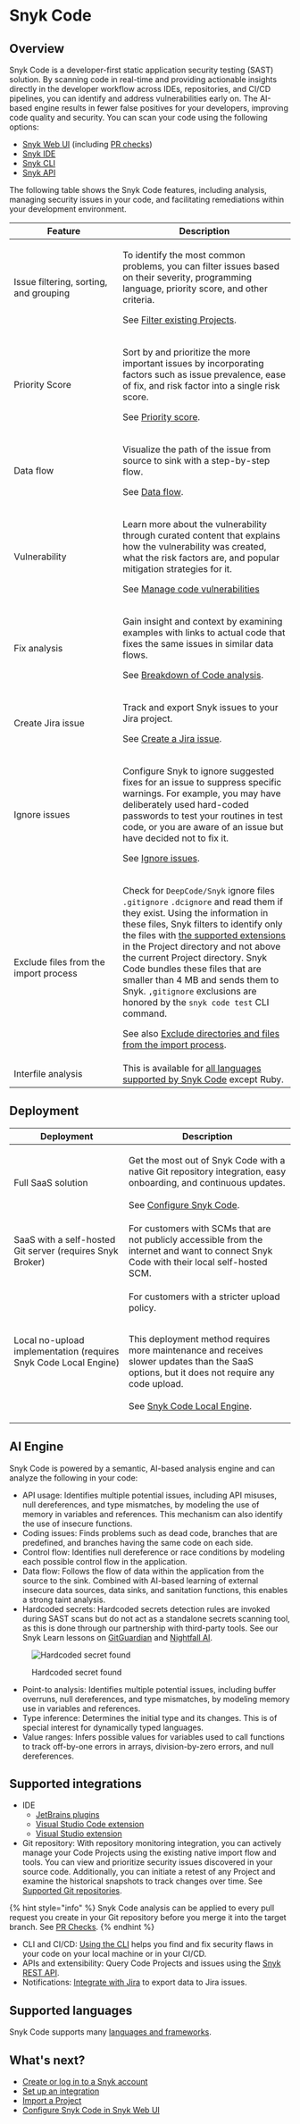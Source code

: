 # Snyk Code

## Overview

Snyk Code is a developer-first static application security testing (SAST) solution. By scanning code in real-time and providing actionable insights directly in the developer workflow across IDEs, repositories, and CI/CD pipelines, you can identify and address vulnerabilities early on. The AI-based engine results in fewer false positives for your developers, improving code quality and security. You can scan your code using the following options:

* [Snyk Web UI](../../getting-started/snyk-web-ui.md) (including [PR checks](../pull-requests/pull-request-checks/))
* [Snyk IDE](../../scm-ide-and-ci-cd-integrations/snyk-ide-plugins-and-extensions/)
* [Snyk CLI](../../snyk-cli/)
* [Snyk API](../../snyk-api/)

The following table shows the Snyk Code features, including analysis, managing security issues in your code, and facilitating remediations within your development environment.

<table><thead><tr><th width="179">Feature</th><th>Description</th></tr></thead><tbody><tr><td>Issue filtering, sorting, and grouping</td><td><p>To identify the most common problems, you can filter issues based on their severity, programming language, priority score, and other criteria.</p><p>See <a href="manage-code-vulnerabilities/#filtering-existing-projects">Filter existing Projects</a>.</p></td></tr><tr><td>Priority Score</td><td><p>Sort by and prioritize the more important issues by incorporating factors such as issue prevalence, ease of fix, and risk factor into a single risk score.</p><p>See <a href="../../manage-risk/prioritize-issues-for-fixing/priority-score.md">Priority score</a>.</p></td></tr><tr><td>Data flow</td><td><p>Visualize the path of the issue from source to sink with a step-by-step flow.</p><p>See <a href="manage-code-vulnerabilities/breakdown-of-code-analysis.md">Data flow</a>.</p></td></tr><tr><td>Vulnerability</td><td><p>Learn more about the vulnerability through curated content that explains how the vulnerability was created, what the risk factors are, and popular mitigation strategies for it.</p><p>See <a href="manage-code-vulnerabilities/">Manage code vulnerabilities</a></p></td></tr><tr><td>Fix analysis</td><td><p>Gain insight and context by examining examples with links to actual code that fixes the same issues in similar data flows.</p><p>See <a href="manage-code-vulnerabilities/breakdown-of-code-analysis.md">Breakdown of Code analysis</a>.</p></td></tr><tr><td>Create Jira issue</td><td><p>Track and export Snyk issues to your Jira project.</p><p>See <a href="../../integrate-with-snyk/jira-and-slack-integrations/jira-integration.md#create-a-jira-issue">Create a Jira issue</a>.</p></td></tr><tr><td>Ignore issues</td><td><p>Configure Snyk to ignore suggested fixes for an issue to suppress specific warnings. For example, you may have deliberately used hard-coded passwords to test your routines in test code, or you are aware of an issue but have decided not to fix it.</p><p>See <a href="../../manage-risk/prioritize-issues-for-fixing/ignore-issues/">Ignore issues</a>.</p></td></tr><tr><td>Exclude files from the import process</td><td><p>Check for <code>DeepCode/Snyk</code> ignore files <code>.gitignore</code> <code>.dcignore</code> and read them if they exist. Using the information in these files, Snyk filters to identify only the files with <a href="../../supported-languages-package-managers-and-frameworks/">the supported extensions</a> in the Project directory and not above the current Project directory. Snyk Code bundles these files that are smaller than 4 MB and sends them to Snyk. <code>,gitignore</code> exclusions are honored by the <code>snyk code test</code> CLI command.</p><p>See also <a href="../import-project-repository/exclude-directories-and-files-from-project-import.md">Exclude directories and files from the import process</a>.</p></td></tr><tr><td>Interfile analysis</td><td>This is available for <a href="../../supported-languages-package-managers-and-frameworks/#code-analysis-snyk-code">all languages supported by Snyk Code</a> except Ruby.</td></tr></tbody></table>

## Deployment

| Deployment                                                       | Description                                                                                                                                                                                                                                                                           |
| ---------------------------------------------------------------- | ------------------------------------------------------------------------------------------------------------------------------------------------------------------------------------------------------------------------------------------------------------------------------------- |
| Full SaaS solution                                               | <p>Get the most out of Snyk Code with a native Git repository integration, easy onboarding, and continuous updates.<br><br>See <a href="configure-snyk-code.md">Configure Snyk Code</a>.</p>                                                                                          |
| SaaS with a self-hosted Git server (requires Snyk Broker)        | For customers with SCMs that are not publicly accessible from the internet and want to connect Snyk Code with their local self-hosted SCM.                                                                                                                                            |
| Local no-upload implementation (requires Snyk Code Local Engine) | <p>For customers with a stricter upload policy.</p><p><br>This deployment method requires more maintenance and receives slower updates than the SaaS options, but it does not require any code upload.<br><br>See <a href="snyk-code-local-engine.md">Snyk Code Local Engine</a>.</p> |

## AI Engine

Snyk Code is powered by a semantic, AI-based analysis engine and can analyze the following in your code:

* API usage: Identifies multiple potential issues, including API misuses, null dereferences, and type mismatches, by modeling the use of memory in variables and references. This mechanism can also identify the use of insecure functions.
* Coding issues: Finds problems such as dead code, branches that are predefined, and branches having the same code on each side.
* Control flow: Identifies null dereference or race conditions by modeling each possible control flow in the application.
* Data flow: Follows the flow of data within the application from the source to the sink. Combined with AI-based learning of external insecure data sources, data sinks, and sanitation functions, this enables a strong taint analysis.
* Hardcoded secrets: Hardcoded secrets detection rules are invoked during SAST scans but do not act as a standalone secrets scanning tool, as this is done through our partnership with third-party tools. See our Snyk Learn lessons on [GitGuardian](https://learn.snyk.io/lesson/snyk-apprisk-gitguardian/) and [Nightfall AI](https://learn.snyk.io/lesson/snyk-apprisk-nightfall-ai/).

<figure><img src="../../.gitbook/assets/Introduction - AI Engine - Hardcoded secrets.png" alt="Hardcoded secret found"><figcaption><p>Hardcoded secret found</p></figcaption></figure>

* Point-to analysis: Identifies multiple potential issues, including buffer overruns, null dereferences, and type mismatches, by modeling memory use in variables and references.
* Type inference: Determines the initial type and its changes. This is of special interest for dynamically typed languages.
* Value ranges: Infers possible values for variables used to call functions to track off-by-one errors in arrays, division-by-zero errors, and null dereferences.

## Supported integrations

* IDE
  * [JetBrains plugins](../../scm-ide-and-ci-cd-integrations/snyk-ide-plugins-and-extensions/jetbrains-plugins/)
  * [Visual Studio Code extension](../../scm-ide-and-ci-cd-integrations/snyk-ide-plugins-and-extensions/visual-studio-code-extension/)
  * [Visual Studio extension](../../scm-ide-and-ci-cd-integrations/snyk-ide-plugins-and-extensions/visual-studio-extension/)
* Git repository: With repository monitoring integration, you can actively manage your Code Projects using the existing native import flow and tools. You can view and prioritize security issues discovered in your source code. Additionally, you can initiate a retest of any Project and examine the historical snapshots to track changes over time. See [Supported Git repositories](../../scm-ide-and-ci-cd-integrations/git-repository-and-ci-cd-integrations-comparisons.md).

{% hint style="info" %}
Snyk Code analysis can be applied to every pull request you create in your Git repository before you merge it into the target branch. See [PR Checks](../pull-requests/pull-request-checks/).
{% endhint %}

* CLI and CI/CD: [Using the CLI](../../snyk-cli/scan-and-maintain-projects-using-the-cli/snyk-cli-for-snyk-code/) helps you find and fix security flaws in your code on your local machine or in your CI/CD.
* APIs and extensibility: Query Code Projects and issues using the [Snyk REST API](https://apidocs.snyk.io/#overview).
* Notifications: [Integrate with Jira](../../integrate-with-snyk/jira-and-slack-integrations/jira-integration.md) to export data to Jira issues.

## Supported languages

Snyk Code supports many [languages and frameworks](../../supported-languages-package-managers-and-frameworks/).

## What's next?

* [Create or log in to a Snyk account](../../getting-started/#create-or-log-in-to-a-snyk-account)
* [Set up an integration](../../getting-started/#set-up-a-snyk-integration)
* [Import a Project](../../getting-started/#import-a-project-to-scan-and-identify-issues)
* [Configure Snyk Code in Snyk Web UI](configure-snyk-code.md)
